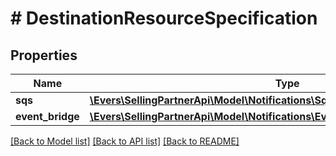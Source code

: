 # # DestinationResourceSpecification

## Properties

Name | Type | Description | Notes
------------ | ------------- | ------------- | -------------
**sqs** | [**\Evers\SellingPartnerApi\Model\Notifications\SqsResource**](SqsResource.md) |  | [optional]
**event_bridge** | [**\Evers\SellingPartnerApi\Model\Notifications\EventBridgeResourceSpecification**](EventBridgeResourceSpecification.md) |  | [optional]

[[Back to Model list]](../../README.md#models) [[Back to API list]](../../README.md#endpoints) [[Back to README]](../../README.md)
